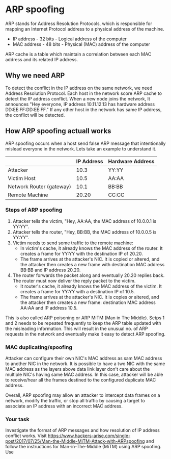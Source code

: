 # ARP spoofing

ARP stands for Address Resolution Protocols, which is responsible for mapping an Internet Protocol address to a physical address of the machine.

* IP address - 32 bits - Logical address of the computer
* MAC address - 48 bits - Physical (MAC) address of the computer

ARP cache is a table which maintain a correlation between each MAC address and its related IP address.

## Why we need ARP
To detect the conflict in the IP address on the same network, we need Address Resolution Protocol. Each host in the network score ARP cache to detect the IP address conflict.
When a new node joins the network, It announces "Hey everyone, IP address 10.11.12.13 has hardware address DD:EE:FF:DD:EE:FF." If any other host in the network has same IP address, the conflict will be detected.

## How ARP spoofing actuall works
ARP spoofing occurs when a host send false ARP message that intentionally mislead everyone in the network. Lets take an example to understand it.

|  | IP Address | Hardware Address |
| -------------| ------------|--------------|
| Attacker | 10.3 | YY:YY 
| Victim Host | 10.5 | AA:AA
| Network Router (gateway) | 10.1 | BB:BB
| Remote Machine | 20.20 | CC:CC

### Steps of ARP spoofing
1. Attacker tells the victim, "Hey, AA:AA, the MAC address of 10.0.0.1 is YY:YY".
2. Attacker tells the router, "Hey, BB:BB, the MAC address of 10.0.0.5 is YY:YY".
3. Victim needs to send some traffic to the remote machine:
    * In victim's cache, it already knows the MAC address of the router. It creates a frame for YY:YY with the destination IP of 20.20.
    * The frame arrives at the attacker's NIC. It is copied or altered, and the attacker then creates a new frame with destination MAC address BB:BB and IP address 20.20.
4. The router forwards the packet along and eventually 20.20 replies back. The router must now deliver the reply packet to the victim.
    * It router's cache, it already knows the MAC address of the victim. It creates a frame for YY:YY with a destination IP of 10.5.
    * The frame arrives at the attacker's NIC. It is copies or altered, and the attacker then creates a new frame: destination MAC address AA:AA and IP address 10.5.

This is also called ARP poisoning or ARP MiTM (Man in The Middle). Setps 1 and 2 needs to be repeated frequently to keep the ARP table updated with the misleading information. This will result in the unusual no. of ARP requests in the network and eventually make it easy to detect ARP spoofing.

### MAC duplicating/spoofing
Attacker can configure their own NIC's MAC address as sam MAC address to another NIC in the network. It is possible to have a two NIC with the same MAC address as the layers above data link layer don't care about the multiple NIC's having same MAC address. In this case, attacker will be able to receive/hear all the frames destined to the configured duplicate MAC address.

Overall, ARP spoofing may allow an attacker to intercept
data frames on a network, modify the traffic, or
stop all traffic by causing a target to associate an IP
address with an incorrect MAC address.

### Your task
Investigate the format of ARP messages and how resolution of IP address conflict works. Visit https://www.hackers-arise.com/single-post/2017/07/25/Man-the-Middle-MiTM-Attack-with-ARPspoofing and follow the instructions for Man-in-The-Middle (MiTM) using ARP spoofing. Use 